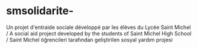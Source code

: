 # smsolidarite-
Un projet d'entraide sociale développé par les élèves du Lycée Saint Michel / A social aid project developed by the students of Saint Michel High School /  Saint Michel öğrencileri tarafından geliştirilen sosyal yardım projesi

